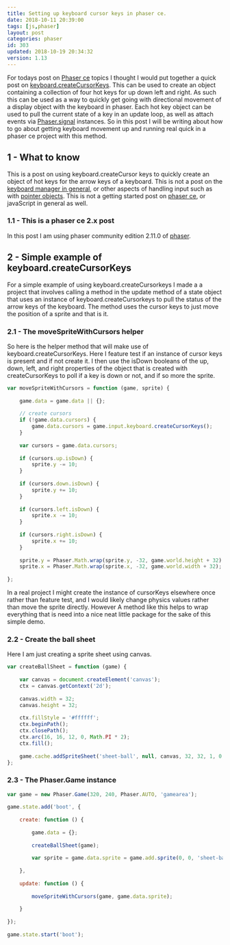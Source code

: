 ```yaml
---
title: Setting up keyboard cursor keys in phaser ce.
date: 2018-10-11 20:39:00
tags: [js,phaser]
layout: post
categories: phaser
id: 303
updated: 2018-10-19 20:34:32
version: 1.13
---
```


For todays post on [Phaser ce](https://photonstorm.github.io/phaser-ce/) topics I thought I would put together a quick post on [keyboard.createCursorKeys](https://photonstorm.github.io/phaser-ce/Phaser.Keyboard.html#createCursorKeys). This can be used to create an object containing a collection of four hot keys for up down left and right. As such this can be used as a way to quickly get going with directional movement of a display object with the keyboard in phaser. Each hot key object can be used to pull the current state of a key in an update loop, as well as attach events via [Phaser.signal](/2018/10/04/phaser-signal/) instances. So in this post I will be writing about how to go about getting keyboard movement up and running real quick in a phaser ce project with this method.

<!-- more -->

## 1 - What to know

This is a post on using keyboard.createCursor keys to quickly create an object of hot keys for the arrow keys of a keyboard. This is not a post on the [keyboard manager in general](/2017/10/13/phaser-gameobj-input-keyboard/), or other aspects of handling input such as with [pointer objects](/2017/10/17/phaser-input-pointer-objects/). This is not a getting started post on [phaser ce](/2017/10/04/phaser-getting-started/), or javaScript in general as well.

### 1.1 - This is a phaser ce 2.x post

In this post I am using phaser community edition 2.11.0 of [phaser](https://phaser.io/).

## 2 - Simple example of keyboard.createCursorKeys 

For a simple example of using keyboard.createCursorkeys I made a a project that involves calling a method in the update method of a state object that uses an instance of keyboard.createCursorkeys to pull the status of the arrow keys of the keyboard. The method uses the cursor keys to just move the position of a sprite and that is it.


### 2.1 - The moveSpriteWithCursors helper

So here is the helper method that will make use of keyboard.createCursorKeys. Here I feature test if an instance of cursor keys is present and if not create it. I then use the isDown booleans of the up, down, left, and right properties of the object that is created with createCursorKeys to poll if a key is down or not, and if so more the sprite.

```js
var moveSpriteWithCursors = function (game, sprite) {
 
    game.data = game.data || {};
 
    // create cursors
    if (!game.data.cursors) {
        game.data.cursors = game.input.keyboard.createCursorKeys();
    }
 
    var cursors = game.data.cursors;
 
    if (cursors.up.isDown) {
        sprite.y -= 10;
    }
 
    if (cursors.down.isDown) {
        sprite.y += 10;
    }
 
    if (cursors.left.isDown) {
        sprite.x -= 10;
    }
 
    if (cursors.right.isDown) {
        sprite.x += 10;
    }
 
    sprite.y = Phaser.Math.wrap(sprite.y, -32, game.world.height + 32);
    sprite.x = Phaser.Math.wrap(sprite.x, -32, game.world.width + 32);
 
};
```

In a real project I might create the instance of cursorKeys elsewhere once rather than feature test, and I would likely change physics values rather than move the sprite directly. However A method like this helps to wrap everything that is need into a nice neat little package for the sake of this simple demo.

### 2.2 - Create the ball sheet

Here I am just creating a sprite sheet using canvas.

```js
var createBallSheet = function (game) {
 
    var canvas = document.createElement('canvas');
    ctx = canvas.getContext('2d');
 
    canvas.width = 32;
    canvas.height = 32;
 
    ctx.fillStyle = '#ffffff';
    ctx.beginPath();
    ctx.closePath();
    ctx.arc(16, 16, 12, 0, Math.PI * 2);
    ctx.fill();
 
    game.cache.addSpriteSheet('sheet-ball', null, canvas, 32, 32, 1, 0, 0);
};
```

### 2.3 - The Phaser.Game instance

```js
var game = new Phaser.Game(320, 240, Phaser.AUTO, 'gamearea');
 
game.state.add('boot', {
 
    create: function () {
 
        game.data = {};
 
        createBallSheet(game);
 
        var sprite = game.data.sprite = game.add.sprite(0, 0, 'sheet-ball');
 
    },
 
    update: function () {
 
        moveSpriteWithCursors(game, game.data.sprite);
 
    }
 
});
 
game.state.start('boot');
```
